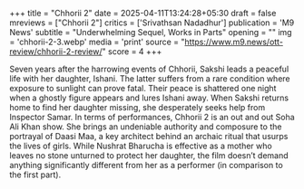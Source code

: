 +++
title = "Chhorii 2"
date = 2025-04-11T13:24:28+05:30
draft = false
mreviews = ["Chhorii 2"]
critics = ['Srivathsan Nadadhur']
publication = 'M9 News'
subtitle = "Underwhelming Sequel, Works in Parts"
opening = ""
img = 'chhorii-2-3.webp'
media = 'print'
source = "https://www.m9.news/ott-review/chhorii-2-review/"
score = 4
+++

Seven years after the harrowing events of Chhorii, Sakshi leads a peaceful life with her daughter, Ishani. The latter suffers from a rare condition where exposure to sunlight can prove fatal. Their peace is shattered one night when a ghostly figure appears and lures Ishani away. When Sakshi returns home to find her daughter missing, she desperately seeks help from Inspector Samar. In terms of performances, Chhorii 2 is an out and out Soha Ali Khan show. She brings an undeniable authority and composure to the portrayal of Daasi Maa, a key architect behind an archaic ritual that usurps the lives of girls. While Nushrat Bharucha is effective as a mother who leaves no stone unturned to protect her daughter, the film doesn’t demand anything significantly different from her as a performer (in comparison to the first part).
